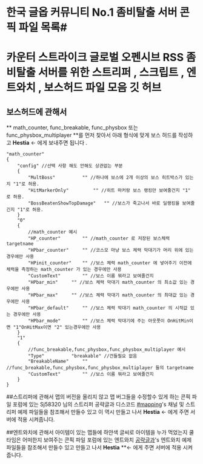 # 한국 글옵 커뮤니티 No.1 좀비탈출 서버 콘픽 파일 목록#

# 카운터 스트라이크 글로벌 오펜시브 RSS 좀비탈출 서버를 위한 스트리퍼 , 스크립트 , 엔트와치 , 보스허드 파일 모음 깃 허브 

 


## 보스허드에 관해서
** math_counter, func_breakable, func_physbox 또는 func_physbox_multiplayer **를 먼저 찾아서 아래 형식에 맞게 보스 허드를 작성하고 
**__Hestia__** <- 에게 보내주면 됩니다 .
```
"math_counter"
{
	"config" //선택 사항 해도 안해도 상관없는 부분 
	{
		"MultBoss"			"" //하나에 보스에 2개 이상의 보스 히트박스가 있는지 "1"로 허용.
		"HitMarkerOnly"			"" //히트 마커랑 보스 랭킹만 보여줄건지 "1" 로 허용.
		"BossBeatenShowTopDamage"	"" //보스가 죽고나서 바로 딜랭킹을 보여줄긴지 "1"로 허용.
	}
	"0"
	{
		//math_counter 예시
		"HP_counter"		"" //math_counter 로 저장된 보스체력 targetname
		"HPbar_counter"		"" //코스모 마냥 보스 체력 막대기가 머리 위에 있는경우에만 사용
		"HPinit_counter"	"" //보스 체력 math_counter 에 넣어주기 이전에 체력을 측정하는 math_counter 가 있는 경우에만 사용
		"CustomText"		"" //보스 이름 뭐라고 보여줄건지
		"HPbar_min"		"" //보스 체력 막대기 math_counter 의 최소값 있는 경우에만 사용
		"HPbar_max"		"" //보스 체력 막대기 math_counter 의 최대값 있는 경우에만 사용
		"HPbar_default"		"" //보스 체력 막대기 math_counter 의 시작값 있는 경우에만 사용
		"HPbar_mode"		"" //보스 체력 막대기에 주는 아웃풋이 OnHitMin이면 "1"OnHitMax이면 "2" 있는경우에만 사용
	}
	"1"
	{
		//func_breakable,func_physbox,func_physbox_multiplayer 예시
		"Type"			"breakable" //건들필요 없음 
		"BreakableName"		"" //func_breakable,func_physbox,func_physbox_multiplayer 들의 targetname
		"CustomText"		"" //보스 이름 뭐라고 보여줄건지
	}
}
```

##스트리퍼에 관해서
맵의 버전을 올리지 않고 맵 버그들을 수정할수 있게 하는 콘픽 파일 
포럼에 있는 Sj58320 님의 스트리퍼 공략글과 디스코드 [#mapping](https://discord.gg/G5mTnd9)'s 채널 및 스트리퍼 예제 파일들을 참조해서 만들수 있고 
이 역시 만들고 나서 **__Hestia__** <- 에게 주면 서버에 적용 시켜줍니다.



##엔트와치에 관해서
아이템이 있는 맵들에 하얀색 글씨로 아이템을 누가 먹었는지 쿨타임은 어떠한지 보여주는 콘픽 파일
포럼에 있는 엔트와치 [공략글과](http://rssgo.co.kr/web/index.php?_filter=search&mid=explan&search_target=title_content&search_keyword=%EC%97%94%ED%8A%B8%EC%99%80%EC%B9%98&document_srl=46715)'s  엔트와치 예제 파일들을 참조해서 만들수 있고 
만들고 나서 **__Hestia__** **<- 에게 주면 서버에 적용 시켜줍니다.

